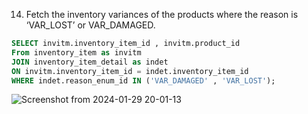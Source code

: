 14. Fetch the inventory variances of the products where the reason is ‘VAR_LOST’ or VAR_DAMAGED.
```sql
SELECT invitm.inventory_item_id , invitm.product_id
From inventory_item as invitm
JOIN inventory_item_detail as indet
ON invitm.inventory_item_id = indet.inventory_item_id
WHERE indet.reason_enum_id IN ('VAR_DAMAGED' , 'VAR_LOST');
```
![Screenshot from 2024-01-29 20-01-13](https://github.com/Khushboop14/Training_assignment/assets/126051670/200f8379-b1bd-4d5a-91fc-cd5bab66eee4)
